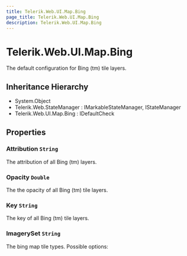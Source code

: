 ```yaml
---
title: Telerik.Web.UI.Map.Bing
page_title: Telerik.Web.UI.Map.Bing
description: Telerik.Web.UI.Map.Bing
---
```


# Telerik.Web.UI.Map.Bing

The default configuration for Bing (tm) tile layers.

## Inheritance Hierarchy

* System.Object
* Telerik.Web.StateManager : IMarkableStateManager, IStateManager
* Telerik.Web.UI.Map.Bing : IDefaultCheck

## Properties

###  Attribution `String`

The attribution of all Bing (tm) layers.

###  Opacity `Double`

The the opacity of all Bing (tm) tile layers.

###  Key `String`

The key of all Bing (tm) tile layers.

###  ImagerySet `String`

The bing map tile types. Possible options:

